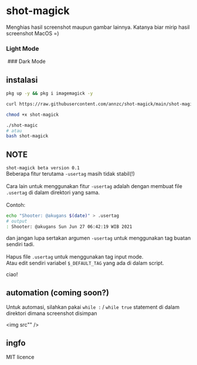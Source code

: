 # shot-magick
Menghias hasil screenshot maupun gambar lainnya.
Katanya biar mirip hasil screenshot MacOS =)
### Light Mode
<img src="" />
### Dark Mode
<img src="" />

## instalasi
```bash
pkg up -y && pkg i imagemagick -y
```
```bash
curl https://raw.githubusercontent.com/annzc/shot-magick/main/shot-magick > shot-magick
```
```bash
chmod +x shot-magick
```
```bash
./shot-magic
# atau
bash shot-magick
```

## NOTE
`shot-magick beta version 0.1`<br>
Beberapa fitur terutama `-usertag` masih tidak stabil(!)<br><br>
Cara lain untuk menggunakan fitur `-usertag` adalah dengan membuat file `.usertag` di dalam direktori yang sama.<br><br>
Contoh:<br>
```sh
echo "Shooter: @akugans $(date)" > .usertag
# output
: Shooter: @akugans Sun Jun 27 06:42:19 WIB 2021
```
dan jangan lupa sertakan argumen `-usertag` untuk menggunakan tag buatan sendiri tadi.<br><br>
Hapus file `.usertag` untuk menggunakan tag input mode.<br>
Atau edit sendiri variabel `$_DEFAULT_TAG` yang ada di dalam script.

ciao!

## automation (coming soon?)
Untuk automasi, silahkan pakai `while :` / `while true` statement di dalam direktori dimana screenshot disimpan

<img src"" />

## ingfo
MIT licence
